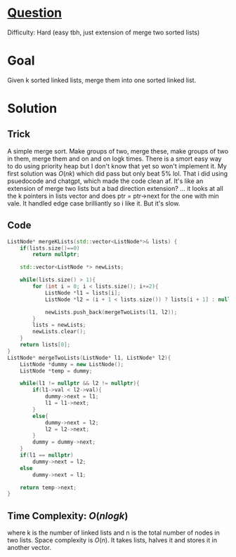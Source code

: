 # [Question](https://leetcode.com/problems/merge-k-sorted-lists/)
Difficulty: Hard (easy tbh, just extension of merge two sorted lists)
# Goal
Given k sorted linked lists, merge them into one sorted linked list.
# Solution
## Trick
A simple merge sort. Make groups of two, merge these, make groups of two in them, merge them and on and on logk times. There is a smort easy way to do using priority heap but I don't know that yet so won't implement it.
My first solution was $O(nk)$ which did pass but only beat 5% lol. That i did using psuedocode and chatgpt, which made the code clean af. It's like an extension of merge two lists but a bad direction extension? ... it looks at all the k pointers in lists vector and does ptr = ptr->next for the one with min vale. It handled edge case brilliantly so i like it. But it's slow.
## Code
```cpp
ListNode* mergeKLists(std::vector<ListNode*>& lists) {
    if(lists.size()==0)
        return nullptr;

    std::vector<ListNode *> newLists;

    while(lists.size() > 1){
        for (int i = 0; i < lists.size(); i+=2){
            ListNode *l1 = lists[i];
            ListNode *l2 = (i + 1 < lists.size()) ? lists[i + 1] : nullptr;

            newLists.push_back(mergeTwoLists(l1, l2));
        }
        lists = newLists;
        newLists.clear();
    }
    return lists[0];
}
ListNode* mergeTwoLists(ListNode* l1, ListNode* l2){
    ListNode *dummy = new ListNode();
    ListNode *temp = dummy;

    while(l1 != nullptr && l2 != nullptr){
        if(l1->val < l2->val){
            dummy->next = l1;
            l1 = l1->next;
        }
        else{
            dummy->next = l2;
            l2 = l2->next;
        }
        dummy = dummy->next;
    }
    if(l1 == nullptr)
        dummy->next = l2;
    else
        dummy->next = l1;

    return temp->next;
}
```
## Time Complexity: $O(n logk)$
where k is the number of linked lists and n is the total number of nodes in two lists. Space complexity is $O(n)$. It takes lists, halves it and stores it in another vector. 